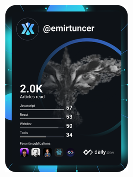 <a href="https://app.daily.dev/grintaux"><img src="https://github.com/emirtuncer/emirtuncer/blob/main/devcard.svg" width="400" alt="Emir Tuncer's Dev Card"/></a>
